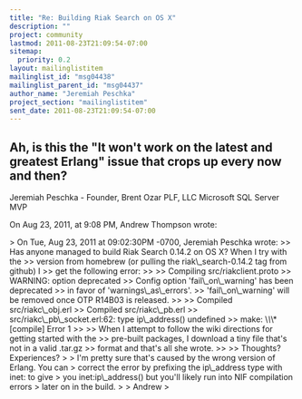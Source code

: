```yaml
---
title: "Re: Building Riak Search on OS X"
description: ""
project: community
lastmod: 2011-08-23T21:09:54-07:00
sitemap:
  priority: 0.2
layout: mailinglistitem
mailinglist_id: "msg04438"
mailinglist_parent_id: "msg04437"
author_name: "Jeremiah Peschka"
project_section: "mailinglistitem"
sent_date: 2011-08-23T21:09:54-07:00
---
```



Ah, is this the "It won't work on the latest and greatest Erlang" issue that 
crops up every now and then?
---
Jeremiah Peschka - Founder, Brent Ozar PLF, LLC
Microsoft SQL Server MVP

On Aug 23, 2011, at 9:08 PM, Andrew Thompson wrote:

&gt; On Tue, Aug 23, 2011 at 09:02:30PM -0700, Jeremiah Peschka wrote:
&gt;&gt; Has anyone managed to build Riak Search 0.14.2 on OS X? When I try with the 
&gt;&gt; version from homebrew (or pulling the riak\\_search-0.14.2 tag from github) I 
&gt;&gt; get the following error:
&gt;&gt; 
&gt;&gt; Compiling src/riakclient.proto
&gt;&gt; WARNING: option deprecated
&gt;&gt; Config option 'fail\\_on\\_warning' has been deprecated
&gt;&gt; in favor of 'warnings\\_as\\_errors'.
&gt;&gt; 'fail\\_on\\_warning' will be removed once OTP R14B03 is released.
&gt;&gt; 
&gt;&gt; Compiled src/riakc\\_obj.erl
&gt;&gt; Compiled src/riakc\\_pb.erl
&gt;&gt; src/riakc\\_pb\\_socket.erl:62: type ip\\_address() undefined
&gt;&gt; make: \\*\\*\\* [compile] Error 1
&gt;&gt; 
&gt;&gt; When I attempt to follow the wiki directions for getting started with the 
&gt;&gt; pre-built packages, I download a tiny file that's not in a valid .tar.gz 
&gt;&gt; format and that's all she wrote.
&gt;&gt; 
&gt;&gt; Thoughts? Experiences?
&gt; 
&gt; I'm pretty sure that's caused by the wrong version of Erlang. You can
&gt; correct the error by prefixing the ip\\_address type with inet: to give
&gt; you inet:ip\\_address() but you'll likely run into NIF compilation errors
&gt; later on in the build.
&gt; 
&gt; Andrew
&gt; 
